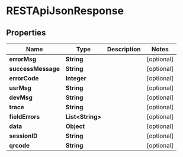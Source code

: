 # RESTApiJsonResponse

## Properties
Name | Type | Description | Notes
------------ | ------------- | ------------- | -------------
**errorMsg** | **String** |  |  [optional]
**successMessage** | **String** |  |  [optional]
**errorCode** | **Integer** |  |  [optional]
**usrMsg** | **String** |  |  [optional]
**devMsg** | **String** |  |  [optional]
**trace** | **String** |  |  [optional]
**fieldErrors** | **List&lt;String&gt;** |  |  [optional]
**data** | **Object** |  |  [optional]
**sessionID** | **String** |  |  [optional]
**qrcode** | **String** |  |  [optional]
